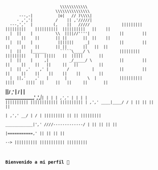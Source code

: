 
                            \\\\\\\\\\\\
                          \\\\\\\\\\\\\\\
          ---,-|           |o|   // )\\\\|
         - ,','|          /    || ,'/////|
      ---,','  |         (,    ||   /////              |||||||||         |||||||||    ||||||||||  ||||||||||   ||    ||
      |  ||    |          \\  ||||//''''|             ||        ||       ||     ||    ||       || ||       ||  ||    ||
      |  ||    |           |||||||     _|             ||        ||       ||     ||    ||       || ||       ||   ||  ||
      |  ||    |______      `````\____/ \             |||||||||          |||||||||    ||  |||||   ||  |||||       || 
      |  ||    |     ,|         _/_____/ \            ||        ||       ||     ||    ||   ||     ||   ||         ||
      |  ||  ,'    ,' |        /          |           ||        ||       ||     ||    ||    ||    ||    ||        ||
      |  ||,'    ,'   |       |         \  |          ||||||||||       ||||     ||||  ||     ||   ||     ||       || 
______|__|/    ,'     |      /           | |          
_____________,'      ,',_____|<Code>|    | |
             |     ,','      |      |    | |                       ||||||||||    ||||||||||||     ||||||||||
             |   ,','    ____|_____/    /  |                       ||            ||        ||             ||                  
             | ,','  __/ |             /   |                       |||||||||    ||          ||    |||||||||                   
_____________|','   ///_/-------------/   |                                 ||  ||          ||            ||                    
              |===========,'                                                ||   ||        ||             ||                     
-->                                                                ||||||||||    |||||||||||       |||||||||                  
  
  
  ### Bienvenido a mi perfil 👋

<!--
**barry503/barry503** 

     \\\\\\\
                                                                                                                                                                                
                                                                                                                                                                                
                                                                                                                                                                                
                                                                                                                                                                                
                                                                                                                                                                                
                                                                                                                                                                                
                                                                                                                                                                                
                                                                                                                                                                                
                                                                                                                                                                                
